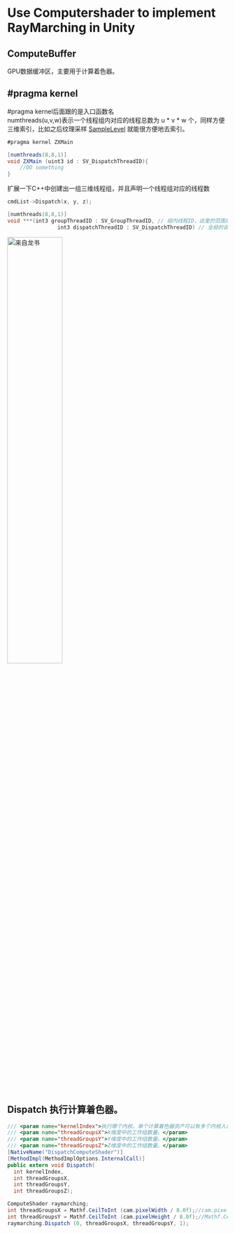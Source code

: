 Use Computershader to implement RayMarching in Unity
====

## ComputeBuffer ##
GPU数据缓冲区，主要用于计算着色器。

## #pragma kernel  ##
#pragma kernel后面跟的是入口函数名  
numthreads(u,v,w)表示一个线程组内对应的线程总数为 u * v * w 个，同样方便三维索引，比如之后纹理采样 [SampleLevel](https://docs.microsoft.com/en-us/windows/win32/direct3dhlsl/dx-graphics-hlsl-to-samplelevel) 就能很方便地去索引。

```C#
#pragma kernel ZXMain

[numthreads(8,8,1)]
void ZXMain (uint3 id : SV_DispatchThreadID){
    //DO something
}
```
扩展一下C++中创建出一组三维线程组，并且声明一个线程组对应的线程数
```C++
cmdList->Dispatch(x, y, z);

[numthreads(8,8,1)]
void ***(int3 groupThreadID : SV_GroupThreadID, // 组内线程ID，这里的范围是(0,0,0)~(N-1,0,0)
                int3 dispatchThreadID : SV_DispatchThreadID) // 全局的调度线程ID，对于一个线程组内所有线程，该ID的y坐标应该一致

```
<img src= "https://user-images.githubusercontent.com/33256117/174475524-b7c42be7-cd12-4806-b005-51e1a58e55c2.png" width="50%" alt="来自龙书">

## Dispatch 执行计算着色器。 ##
```C#
/// <param name="kernelIndex">执行哪个内核。单个计算着色器资产可以有多个内核入口点。</param>
/// <param name="threadGroupsX">X维度中的工作组数量。</param>
/// <param name="threadGroupsY">Y维度中的工作组数量。</param>
/// <param name="threadGroupsZ">Z维度中的工作组数量。</param>
[NativeName("DispatchComputeShader")]
[MethodImpl(MethodImplOptions.InternalCall)]
public extern void Dispatch(
  int kernelIndex,
  int threadGroupsX,
  int threadGroupsY,
  int threadGroupsZ);
```

```C#
ComputeShader raymarching;
int threadGroupsX = Mathf.CeilToInt (cam.pixelWidth / 8.0f);//cam.pixelWidth 相机的像素宽度(不考虑动态分辨率缩放)(只读)。
int threadGroupsY = Mathf.CeilToInt (cam.pixelHeight / 8.0f);//Mathf.CeilToInt(f) 返回大于或等于f的最小整数。
raymarching.Dispatch (0, threadGroupsX, threadGroupsY, 1);
```
